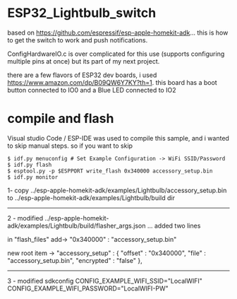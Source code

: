 # ESP32_Lightbulb_switch
based on https://github.com/espressif/esp-apple-homekit-adk... this is how to get the switch to work and push notifications.

ConfigHardwareIO.c is over complicated for this use (supports configuring multiple pins at once) but its part of my next project.

there are a few flavors of ESP32 dev boards, i used https://www.amazon.com/dp/B09QW6Y7KY?th=1.
this board has a boot button connected to IO0 and a Blue LED connected to IO2

# compile and flash
Visual studio Code / ESP-IDE was used to compile this sample, and i wanted to skip manual steps. so if you want to skip 
```text
$ idf.py menuconfig # Set Example Configuration -> WiFi SSID/Password
$ idf.py flash
$ esptool.py -p $ESPPORT write_flash 0x340000 accessory_setup.bin
$ idf.py monitor
```
        
1- copy
    ../esp-apple-homekit-adk/examples/Lightbulb/accessory_setup.bin
     to 
    ../esp-apple-homekit-adk/examples/Lightbulb/build dir

--------------------------
2 - modified ../esp-apple-homekit-adk/examples/Lightbulb/build/flasher_args.json
    ... added two lines

in  "flash_files" 
 add->       "0x340000" : "accessory_setup.bin"

 new root item ->    "accessory_setup" : { "offset" : "0x340000", "file" : "accessory_setup.bin", "encrypted" : "false" },

----------------------------
3 - modified sdkconfig
    CONFIG_EXAMPLE_WIFI_SSID="LocalWIFI"
    CONFIG_EXAMPLE_WIFI_PASSWORD="LocalWIFI-PW"
